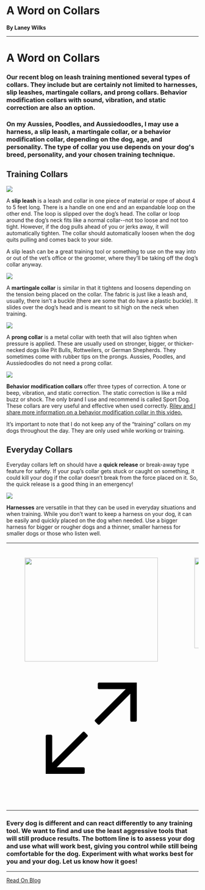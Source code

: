 # A Word on Collars

**By Laney Wilks**

---

# A Word on Collars

### Our recent blog on leash training mentioned several types of collars. They include but are certainly not limited to harnesses, slip leashes, martingale collars, and prong collars. Behavior modification collars with sound, vibration, and static correction are also an option.

  

### On my Aussies, Poodles, and Aussiedoodles, I may use a harness, a slip leash, a martingale collar, or a behavior modification collar, depending on the dog, age, and personality. The type of collar you use depends on your dog's breed, personality, and your chosen training technique.

  

## **Training Collars**

  

![](https://static.wixstatic.com/media/5642d8_6041071ef87e42e8a395fae2c3b49197~mv2.jpg/v1/fill/w_559,h_474,al_c,lg_1,q_80,enc_auto/5642d8_6041071ef87e42e8a395fae2c3b49197~mv2.jpg)

A **slip leash** is a leash and collar in one piece of material or rope of about 4 to 5 feet long. There is a handle on one end and an expandable loop on the other end. The loop is slipped over the dog’s head. The collar or loop around the dog’s neck fits like a normal collar--not too loose and not too tight. However, if the dog pulls ahead of you or jerks away, it will automatically tighten. The collar should automatically loosen when the dog quits pulling and comes back to your side.

  

A slip leash can be a great training tool or something to use on the way into or out of the vet’s office or the groomer, where they’ll be taking off the dog’s collar anyway.

  

  

![](https://static.wixstatic.com/media/5642d8_d06003439071414db7f5cb6d224a3f59~mv2.jpg/v1/fill/w_510,h_358,al_c,lg_1,q_80,enc_auto/5642d8_d06003439071414db7f5cb6d224a3f59~mv2.jpg)

A **martingale collar** is similar in that it tightens and loosens depending on the tension being placed on the collar. The fabric is just like a leash and, usually, there isn’t a buckle (there are some that do have a plastic buckle). It slides over the dog’s head and is meant to sit high on the neck when training.

  

  

  

![](https://static.wixstatic.com/media/5642d8_dc73f7476c3e412e984616002aa12e5c~mv2.jpg/v1/fill/w_396,h_536,al_c,q_80,usm_0.66_1.00_0.01,enc_auto/5642d8_dc73f7476c3e412e984616002aa12e5c~mv2.jpg)

A **prong collar** is a metal collar with teeth that will also tighten when pressure is applied. These are usually used on stronger, bigger, or thicker-necked dogs like Pit Bulls, Rottweilers, or German Shepherds. They sometimes come with rubber tips on the prongs. Aussies, Poodles, and Aussiedoodles do not need a prong collar.

  

  

  

  

  

  

  

  

![](https://static.wixstatic.com/media/5642d8_b23432e69c5b42b1a7be7306741d5313~mv2.png/v1/fill/w_518,h_569,al_c,lg_1,q_85,enc_auto/5642d8_b23432e69c5b42b1a7be7306741d5313~mv2.png)

**Behavior modification collars** offer three types of correction. A tone or beep, vibration, and static correction. The static correction is like a mild buzz or shock. The only brand I use and recommend is called Sport Dog. These collars are very useful and effective when used correctly. [<u style="text-decoration: underline;"><span>Riley and I share more information on a behavior modification collar in this video.</span></u>](https://www.instagram.com/reel/CfJ95QKhrpH/?utm_source=ig_web_copy_link)

  

  

It’s important to note that I do not keep any of the “training” collars on my dogs throughout the day. They are only used while working or training.

  

  

  

## **Everyday Collars**

  

  

Everyday collars left on should have a **quick release** or break-away type feature for safety. If your pup’s collar gets stuck or caught on something, it could kill your dog if the collar doesn’t break from the force placed on it. So, the quick release is a good thing in an emergency!

![](https://static.wixstatic.com/media/5642d8_4685661c45654fdea70cc73bf2184e80~mv2.jpg/v1/fill/w_898,h_380,al_c,q_80,usm_0.66_1.00_0.01,enc_auto/5642d8_4685661c45654fdea70cc73bf2184e80~mv2.jpg)

  

  

**Harnesses** are versatile in that they can be used in everyday situations and when training. While you don’t want to keep a harness on your dog, it can be easily and quickly placed on the dog when needed. Use a bigger harness for bigger or rougher dogs and a thinner, smaller harness for smaller dogs or those who listen well.

<table class="wVbuB" data-hook="TableComponent"><colgroup><col style="min-width: 120px; width: 120px;"><col style="min-width: 120px; width: 120px;"></colgroup><tbody><tr style="height: 47px;"><td data-hook="table-plugin-cell" class="JfSWK" style="vertical-align: top;"><div class="d1EKr vzQso"><div class="v3Sq9 qf-Fi s6eQT E207f" dir="auto" id="viewer-e14cubcwu"><span class="-DNr2"><br role="presentation"></span></div><div class="uMZiF" id="viewer-bbmi7"><div class="-VCNa CH1d-" style="width: min(100%, 100%);"><figure role="button" data-hook="imageViewer" tabindex="0" class="U-VLc"><div id="bbmi7" class="ar2H- GQVlZ _5n-eS" style="--dim-height: 1169; --dim-width: 1500;"><wow-image id="5642d8_af852b44e83145c7a4199c690e866a35~mv2.jpg" class="E0P6g " data-image-info="{&quot;containerId&quot;:&quot;bbmi7&quot;,&quot;displayMode&quot;:&quot;fill&quot;,&quot;isLQIP&quot;:true,&quot;isSEOBot&quot;:false,&quot;lqipTransition&quot;:&quot;blur&quot;,&quot;imageData&quot;:{&quot;width&quot;:1500,&quot;height&quot;:1169,&quot;uri&quot;:&quot;5642d8_af852b44e83145c7a4199c690e866a35~mv2.jpg&quot;,&quot;name&quot;:&quot;&quot;,&quot;displayMode&quot;:&quot;fill&quot;}}" data-bg-effect-name="" data-has-ssr-src="" data-animate-blur="" data-transitioned=""><img src="https://static.wixstatic.com/media/5642d8_af852b44e83145c7a4199c690e866a35~mv2.jpg/v1/fill/w_698,h_544,al_c,q_85,usm_0.66_1.00_0.01,enc_auto/5642d8_af852b44e83145c7a4199c690e866a35~mv2.jpg" alt="" data-pin-url="https://www.fineanddandyaussiedoodles.com/post/a-word-on-collars" data-pin-media="https://static.wixstatic.com/media/5642d8_af852b44e83145c7a4199c690e866a35~mv2.jpg/v1/fill/w_1500,h_1169,al_c,q_85/5642d8_af852b44e83145c7a4199c690e866a35~mv2.jpg" style="width: 349px; height: 272px; object-fit: cover; object-position: 50% 50%; max-width: 100%;" fetchpriority="high" data-load-done=""></wow-image></div><div class="E-2Jx" role="button" tabindex="0"><svg viewBox="0 0 19 19" xmlns="http://www.w3.org/2000/svg" class="MhE-K"><path d="M15.071 8.371V4.585l-4.355 4.356a.2.2 0 0 1-.283 0l-.374-.374a.2.2 0 0 1 0-.283l4.356-4.355h-3.786a.2.2 0 0 1-.2-.2V3.2c0-.11.09-.2.2-.2H16v5.371a.2.2 0 0 1-.2.2h-.529a.2.2 0 0 1-.2-.2zm-6.5 6.9v.529a.2.2 0 0 1-.2.2H3v-5.371c0-.11.09-.2.2-.2h.529c.11 0 .2.09.2.2v3.786l4.355-4.356a.2.2 0 0 1 .283 0l.374.374a.2.2 0 0 1 0 .283L4.585 15.07h3.786c.11 0 .2.09.2.2z" fill="#000" fill-rule="nonzero"></path></svg></div></figure></div></div><div class="v3Sq9 qf-Fi s6eQT E207f" dir="auto" id="viewer-ab78l"><span class="-DNr2"><br role="presentation"></span></div></div><div class="JWuvZ" style="background: rgb(255, 255, 255);"></div><div class="flaTA" style="background: rgb(255, 255, 255);"></div><div class="_0dWzl" style="background: rgb(255, 255, 255);"></div><div class="t8zZr" style="background: rgb(255, 255, 255);"></div></td><td data-hook="table-plugin-cell" class="JfSWK" style="vertical-align: top;"><div class="d1EKr vzQso"><div class="v3Sq9 qf-Fi s6eQT E207f" dir="auto" id="viewer-j6rkpx43p"><span class="-DNr2"><br role="presentation"></span></div><div class="uMZiF" id="viewer-86hkv"><div class="-VCNa" style="width: min(100%, 225px);"><figure role="button" data-hook="imageViewer" tabindex="0" class="U-VLc"><div id="86hkv" class="ar2H- GQVlZ _5n-eS" style="--dim-height: 904; --dim-width: 858;"><wow-image id="5642d8_c773b6fad3d448318701bec14f2df168~mv2.jpg" class="E0P6g " data-image-info="{&quot;containerId&quot;:&quot;86hkv&quot;,&quot;displayMode&quot;:&quot;fill&quot;,&quot;isLQIP&quot;:true,&quot;isSEOBot&quot;:false,&quot;lqipTransition&quot;:&quot;blur&quot;,&quot;imageData&quot;:{&quot;width&quot;:858,&quot;height&quot;:904,&quot;uri&quot;:&quot;5642d8_c773b6fad3d448318701bec14f2df168~mv2.jpg&quot;,&quot;name&quot;:&quot;&quot;,&quot;displayMode&quot;:&quot;fill&quot;}}" data-bg-effect-name="" data-has-ssr-src="" data-animate-blur="" data-transitioned=""><img src="https://static.wixstatic.com/media/5642d8_c773b6fad3d448318701bec14f2df168~mv2.jpg/v1/fill/w_450,h_474,al_c,q_80,usm_0.66_1.00_0.01,enc_auto/5642d8_c773b6fad3d448318701bec14f2df168~mv2.jpg" alt="" data-pin-url="https://www.fineanddandyaussiedoodles.com/post/a-word-on-collars" data-pin-media="https://static.wixstatic.com/media/5642d8_c773b6fad3d448318701bec14f2df168~mv2.jpg/v1/fill/w_858,h_904,al_c,q_85/5642d8_c773b6fad3d448318701bec14f2df168~mv2.jpg" style="width: 225px; height: 237px; object-fit: cover; object-position: 50% 50%; max-width: 100%;" fetchpriority="high" data-load-done=""></wow-image></div><div class="E-2Jx" role="button" tabindex="0"><svg viewBox="0 0 19 19" xmlns="http://www.w3.org/2000/svg" class="MhE-K"><path d="M15.071 8.371V4.585l-4.355 4.356a.2.2 0 0 1-.283 0l-.374-.374a.2.2 0 0 1 0-.283l4.356-4.355h-3.786a.2.2 0 0 1-.2-.2V3.2c0-.11.09-.2.2-.2H16v5.371a.2.2 0 0 1-.2.2h-.529a.2.2 0 0 1-.2-.2zm-6.5 6.9v.529a.2.2 0 0 1-.2.2H3v-5.371c0-.11.09-.2.2-.2h.529c.11 0 .2.09.2.2v3.786l4.355-4.356a.2.2 0 0 1 .283 0l.374.374a.2.2 0 0 1 0 .283L4.585 15.07h3.786c.11 0 .2.09.2.2z" fill="#000" fill-rule="nonzero"></path></svg></div></figure></div></div><div class="v3Sq9 qf-Fi s6eQT E207f" dir="auto" id="viewer-5a7hr"><span class="-DNr2"><br role="presentation"></span></div></div><div class="JWuvZ" style="background: rgb(255, 255, 255);"></div><div class="flaTA" style="background: rgb(255, 255, 255);"></div><div class="_0dWzl" style="background: rgb(255, 255, 255);"></div></td></tr></tbody></table>

  

### Every dog is different and can react differently to any training tool. We want to find and use the least aggressive tools that will still produce results. The bottom line is to assess your dog and use what will work best, giving you control while still being comfortable for the dog. Experiment with what works best for you and your dog. Let us know how it goes!

---

[Read On Blog](https://www.fineanddandyaussiedoodles.com/post/a-word-on-collars)